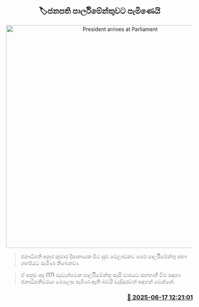 <p align='center'><b><h2 align='center' title='President arrives at Parliament'>🏷ජනපති පාර්ලිමේන්තුවට පැමිණෙයි</h2></b></p>
<p align='center'><img src='https://helakuru.sgp1.cdn.digitaloceanspaces.com/esana/images/lib/anura-president-parliment-araivel.jpg' width='600' alt='President arrives at Parliament'></p>

> ජනාධිපති අනුර කුමාර දිසානායක මීට සුළු වේලාවකට පෙර පාර්ලිමේන්තු සභා ගර්භයට පැමිණ තිබෙනවා.

> ඒ අනුව අද (17) පැවැත්වෙන පාර්ලිමේන්තු සැසි වාරයට සහභාගී වීම සඳහා ජනාධිපතිවරයා මෙලෙස පැමිණ ඇති බවයි වැඩිදුරටත් සඳහන් වෙන්නේ.



<h3 align='right'><a href='https://www.helakuru.lk/esana/p/111088/'>📅 2025-06-17 12:21:01</a></h3>
